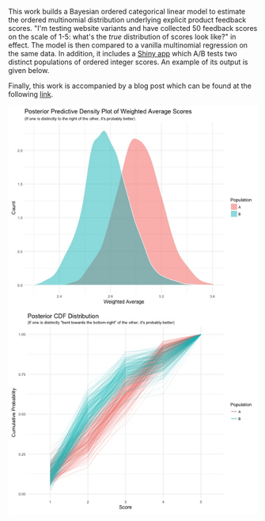 This work builds a Bayesian ordered categorical linear model to estimate the ordered multinomial distribution underlying explicit product feedback scores. "I'm testing website variants and have collected 50 feedback scores on the scale of 1-5: what's the *true* distribution of scores look like?" in effect. The model is then compared to a vanilla multinomial regression on the same data. In addition, it includes a [Shiny app](https://willwolf.shinyapps.io/ordered-categorical-a-b-test/) which A/B tests two distinct populations of ordered integer scores. An example of its output is given below.

Finally, this work is accompanied by a blog post which can be found at the following [link](http://wp.me/p4zXJT-hs).

<p align="center">
  <img src="figures/a_b_comparison_plot.jpg" alt="Shinyapps output example"/>
</p>
